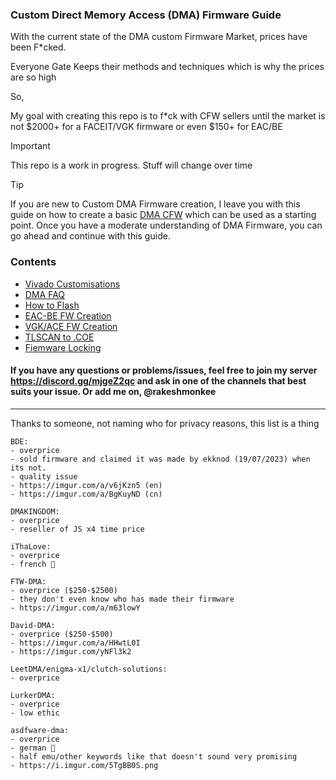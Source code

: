 ### Custom Direct Memory Access (DMA) Firmware Guide

With the current state of the DMA custom Firmware Market, prices have been F*cked.

Everyone Gate Keeps their methods and techniques which is why the prices are so high

So,

My goal with creating this repo is to f*ck with CFW sellers until the market is not $2000+ for a FACEIT/VGK firmware or even $150+ for EAC/BE


> [!IMPORTANT]
> This repo is a work in progress. Stuff will change over time


> [!TIP]
> If you are new to Custom DMA Firmware creation, I leave you with this guide on how to create a basic [DMA CFW](https://github.com/Silverr12/DMA-CFW-Guide) which can be used as a starting point. Once you have a moderate understanding of DMA Firmware, you can go ahead and continue with this guide.

### Contents
- [Vivado Customisations](https://github.com/Rakeshmonkee/DMA/tree/main/Vivado%20Customisations)
- [DMA FAQ](https://github.com/Rakeshmonkee/DMA/blob/main/DMA%20FAQ.md)
- [How to Flash](https://github.com/Rakeshmonkee/DMA/tree/main/How%20to%20Flash)
- [EAC-BE FW Creation](https://github.com/Rakeshmonkee/DMA/tree/main/EAC-BE%20FW%20Creation)
- [VGK/ACE FW Creation](https://github.com/Rakeshmonkee/DMA/tree/main/VGK-ACE%20FW%20Creation)
- [TLSCAN to .COE](https://github.com/Rakeshmonkee/DMA/tree/main/.tlscan%20to%20.coe)
- [Fiemware Locking](https://github.com/Rakeshmonkee/DMA/tree/main/FirmwareLocking)

#### If you have any questions or problems/issues, feel free to join my server https://discord.gg/mjgeZ2qc and ask in one of the channels that best suits your issue. Or add me on, @rakeshmonkee
------------------------

Thanks to someone, not naming who for privacy reasons, this list is a thing

```
BDE:
- overprice
- sold firmware and claimed it was made by ekknod (19/07/2023) when its not.
- quality issue
- https://imgur.com/a/v6jKzn5 (en)
- https://imgur.com/a/BgKuyND (cn)

DMAKINGDOM:
- overprice
- reseller of JS x4 time price 

iThaLove:
- overprice
- french 🐶 

FTW-DMA:
- overprice ($250-$2500)
- they don't even know who has made their firmware 
- https://imgur.com/a/m63lowY

David-DMA:
- overprice ($250-$500)
- https://imgur.com/a/HHwtL0I
- https://imgur.com/yNFl3k2

LeetDMA/enigma-x1/clutch-solutions:
- overprice

LurkerDMA:
- overprice
- low ethic 

asdfware-dma:
- overprice 
- german 🐶 
- half emu/other keywords like that doesn't sound very promising
- https://i.imgur.com/5TgBB0S.png
```
